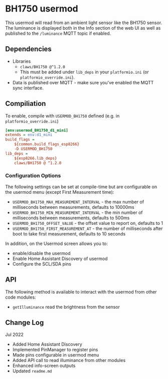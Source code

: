# BH1750 usermod

This usermod will read from an ambient light sensor like the BH1750 sensor.
The luminance is displayed both in the Info section of the web UI as well as published to the `/luminance` MQTT topic if enabled.

## Dependencies
- Libraries
  - `claws/BH1750 @^1.2.0`
  - This must be added under `lib_deps` in your `platformio.ini` (or `platformio_override.ini`).
- Data is published over MQTT - make sure you've enabled the MQTT sync interface.

## Compiliation

To enable, compile with `USERMOD_BH1750` defined  (e.g. in `platformio_override.ini`)
```ini
[env:usermod_BH1750_d1_mini]
extends = env:d1_mini
build_flags =
    ${common.build_flags_esp8266}
    -D USERMOD_BH1750
lib_deps = 
    ${esp8266.lib_deps}
    claws/BH1750 @ ^1.2.0
```

### Configuration Options
The following settings can be set at compile-time but are configurable on the usermod menu (except First Measurement time):
*   `USERMOD_BH1750_MAX_MEASUREMENT_INTERVAL` - the max number of milliseconds between measurements, defaults to 10000ms
*   `USERMOD_BH1750_MIN_MEASUREMENT_INTERVAL` - the min number of milliseconds between measurements, defaults to 500ms
*   `USERMOD_BH1750_OFFSET_VALUE` - the offset value to report on, defaults to 1
*   `USERMOD_BH1750_FIRST_MEASUREMENT_AT` - the number of milliseconds after boot to take first measurement, defaults to 10 seconds

In addition, on the Usermod screen allows you to:
- enable/disable the usermod
- Enable Home Assistant Discovery of usermod
- Configure the SCL/SDA pins

## API
The following method is available to interact with the usermod from other code modules:
- `getIlluminance` read the brightness from the sensor

## Change Log
Jul 2022
- Added Home Assistant Discovery
- Implemented PinManager to register pins
- Made pins configurable in usermod menu
- Added API call to read illuminance from other modules
- Enhanced info-screen outputs
- Updated `readme.md`